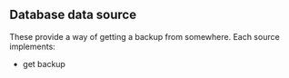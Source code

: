 Database data source
--------------------

These provide a way of getting a backup from somewhere. Each source implements:

* get backup
